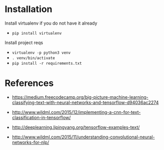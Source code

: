 # Installation
Install virtualenv if you do not have it already
* `pip install virtualenv`

Install project reqs
* `virtualenv -p python3 venv`
* `. venv/bin/activate`
* `pip install -r requirements.txt`


# References
* https://medium.freecodecamp.org/big-picture-machine-learning-classifying-text-with-neural-networks-and-tensorflow-d94036ac2274
* http://www.wildml.com/2015/12/implementing-a-cnn-for-text-classification-in-tensorflow/
* http://deeplearning.lipingyang.org/tensorflow-examples-text/


* http://www.wildml.com/2015/11/understanding-convolutional-neural-networks-for-nlp/
